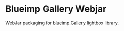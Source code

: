 # Blueimp Gallery Webjar
WebJar packaging for [blueimp Gallery](https://github.com/blueimp/Gallery) lightbox library.
